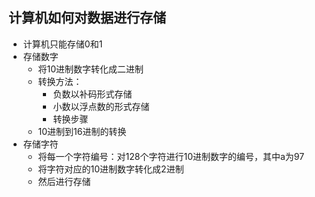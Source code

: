 ## 计算机如何对数据进行存储

* 计算机只能存储0和1
* 存储数字
  * 将10进制数字转化成二进制
  * 转换方法：
    * 负数以补码形式存储
    * 小数以浮点数的形式存储
    * 转换步骤
  * 10进制到16进制的转换
* 存储字符
  * 将每一个字符编号：对128个字符进行10进制数字的编号，其中a为97
  * 将字符对应的10进制数字转化成2进制
  * 然后进行存储




